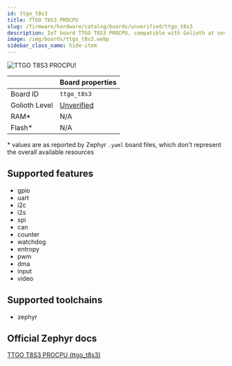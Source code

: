 ```yaml
---
id: ttgo_t8s3
title: TTGO T8S3 PROCPU
slug: /firmware/hardware/catalog/boards/unverified/ttgo_t8s3
description: IoT board TTGO T8S3 PROCPU, compatible with Golioth at unverified level.
image: /img/boards/ttgo_t8s3.webp
sidebar_class_name: hide-item
---
```


[//]: # (This is an auto-generated file, do not edit! Changes to it will be lost upon re-generation)

![TTGO T8S3 PROCPU!](/img/boards/ttgo_t8s3.webp "TTGO T8S3 PROCPU")

|                | Board properties     |
| -------------  | -------------------- |
| Board ID       | `ttgo_t8s3` |
| Golioth Level  | [Unverified](/firmware/hardware#unverified-boards) |
| RAM*           | N/A |
| Flash*         | N/A |

\* values are as reported by Zephyr `.yaml` board files, which don't represent the overall available resources



## Supported features

* gpio
* uart
* i2c
* i2s
* spi
* can
* counter
* watchdog
* entropy
* pwm
* dma
* input
* video

## Supported toolchains

* zephyr

## Official Zephyr docs

[TTGO T8S3 PROCPU (ttgo_t8s3)](https://docs.zephyrproject.org/latest/boards/lilygo/ttgo_t8s3/doc/index.html)
